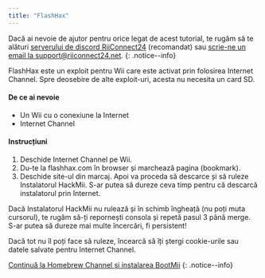 ```yaml
---
title: "FlashHax"
---
```


Dacă ai nevoie de ajutor pentru orice legat de acest tutorial, te rugăm să te alături [serverului de discord RiiConnect24](https://discord.gg/rc24) (recomandat) sau [scrie-ne un email la support@riiconnect24.net](mailto:support@riiconnect24.net).
{: .notice--info}

FlashHax este un exploit pentru Wii care este activat prin folosirea Internet Channel. Spre deosebire de alte exploit-uri, acesta nu necesita un card SD.

#### De ce ai nevoie

- Un Wii cu o conexiune la Internet
- Internet Channel

#### Instrucțiuni

1. Deschide Internet Channel pe Wii.
2. Du-te la flashhax.com în browser și marchează pagina (bookmark).
3. Deschide site-ul din marcaj. Apoi va proceda să descarce și să ruleze Instalatorul HackMii. S-ar putea să dureze ceva timp pentru că descarcă instalatorul prin Internet.

Dacă Instalatorul HackMii nu rulează și în schimb îngheață (nu poți muta cursorul), te rugăm să-ți repornești consola și repetă pasul 3 până merge. S-ar putea să dureze mai multe încercări, fi persistent!

Dacă tot nu îl poți face să ruleze, încearcă să îți ștergi cookie-urile sau datele salvate pentru Internet Channel.

[Continuă la Homebrew Channel și instalarea BootMii](hbc)
{: .notice--info}
